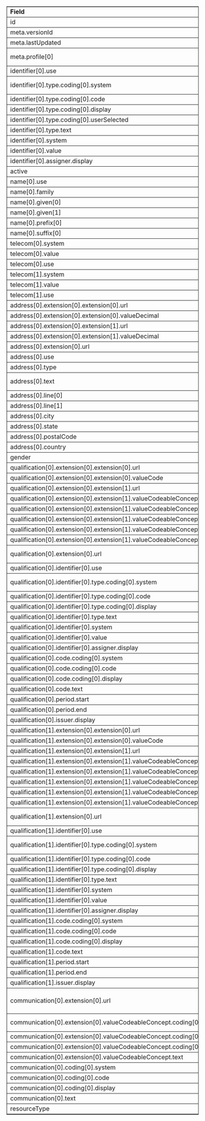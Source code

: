 <table border="1"><tr><td><b>Field</b></td><td><b>Value</b></td></tr>
<tr><td>id</td><td>
"plannet-practitioner-1233011061"
</td></tr>
<tr><td>meta.versionId</td><td>
"1"
</td></tr>
<tr><td>meta.lastUpdated</td><td>
"2020-08-17T10:03:10Z"
</td></tr>
<tr><td>meta.profile[0]</td><td>"http://hl7.org/fhir/us/davinci-pdex-plan-net/StructureDefinition/plannet-Practitioner"</td>
<tr><td>identifier[0].use</td><td>
"official"
</td></tr>
<tr><td>identifier[0].type.coding[0].system</td><td>
"http://terminology.hl7.org/CodeSystem/v2-0203"
</td></tr>
<tr><td>identifier[0].type.coding[0].code</td><td>
#PRN
</td></tr>
<tr><td>identifier[0].type.coding[0].display</td><td>
"Provider number"
</td></tr>
<tr><td>identifier[0].type.coding[0].userSelected</td><td>
"true"
</td></tr>
<tr><td>identifier[0].type.text</td><td>
"NPI"
</td></tr>
<tr><td>identifier[0].system</td><td>
"http://hl7.org/fhir/sid/us-npi"
</td></tr>
<tr><td>identifier[0].value</td><td>
1233011061
</td></tr>
<tr><td>identifier[0].assigner.display</td><td>
"CMS"
</td></tr>
<tr><td>active</td><td>
"true"
</td></tr>
<tr><td>name[0].use</td><td>
"official"
</td></tr>
<tr><td>name[0].family</td><td>
"Fay"
</td></tr>
<tr><td>name[0].given[0]</td><td>"Jarvis"</td>
<tr><td>name[0].given[1]</td><td>"Erasmo"</td>
<tr><td>name[0].prefix[0]</td><td>"Dr."</td>
<tr><td>name[0].suffix[0]</td><td>"AU.D."</td>
<tr><td>telecom[0].system</td><td>
"phone"
</td></tr>
<tr><td>telecom[0].value</td><td>
636.559.3621 x96347
</td></tr>
<tr><td>telecom[0].use</td><td>
"work"
</td></tr>
<tr><td>telecom[1].system</td><td>
"fax"
</td></tr>
<tr><td>telecom[1].value</td><td>
256.765.9436 x5117
</td></tr>
<tr><td>telecom[1].use</td><td>
"work"
</td></tr>
<tr><td>address[0].extension[0].extension[0].url</td><td>
"latitude"
</td></tr>
<tr><td>address[0].extension[0].extension[0].valueDecimal</td><td>
"42.550144"
</td></tr>
<tr><td>address[0].extension[0].extension[1].url</td><td>
"longitude"
</td></tr>
<tr><td>address[0].extension[0].extension[1].valueDecimal</td><td>
"-70.877884"
</td></tr>
<tr><td>address[0].extension[0].url</td><td>
"http://hl7.org/fhir/StructureDefinition/geolocation"
</td></tr>
<tr><td>address[0].use</td><td>
"work"
</td></tr>
<tr><td>address[0].type</td><td>
"both"
</td></tr>
<tr><td>address[0].text</td><td>
"266 CABOT ST, P.O. BOX 488, BEVERLY, MA 019153370"
</td></tr>
<tr><td>address[0].line[0]</td><td>"266 CABOT ST"</td>
<tr><td>address[0].line[1]</td><td>"P.O. BOX 488"</td>
<tr><td>address[0].city</td><td>
"BEVERLY"
</td></tr>
<tr><td>address[0].state</td><td>
"MA"
</td></tr>
<tr><td>address[0].postalCode</td><td>
"019153370"
</td></tr>
<tr><td>address[0].country</td><td>
"USA"
</td></tr>
<tr><td>gender</td><td>
"male"
</td></tr>
<tr><td>qualification[0].extension[0].extension[0].url</td><td>
"status"
</td></tr>
<tr><td>qualification[0].extension[0].extension[0].valueCode</td><td>
"active"
</td></tr>
<tr><td>qualification[0].extension[0].extension[1].url</td><td>
"whereValid"
</td></tr>
<tr><td>qualification[0].extension[0].extension[1].valueCodeableConcept.coding[0].system</td><td>
"https://www.usps.com/"
</td></tr>
<tr><td>qualification[0].extension[0].extension[1].valueCodeableConcept.coding[0].code</td><td>
#MA
</td></tr>
<tr><td>qualification[0].extension[0].extension[1].valueCodeableConcept.coding[0].display</td><td>
"Massachusetts"
</td></tr>
<tr><td>qualification[0].extension[0].extension[1].valueCodeableConcept.coding[0].userSelected</td><td>
"true"
</td></tr>
<tr><td>qualification[0].extension[0].extension[1].valueCodeableConcept.text</td><td>
"Massachusetts"
</td></tr>
<tr><td>qualification[0].extension[0].url</td><td>
"http://hl7.org/fhir/us/davinci-pdex-plan-net/StructureDefinition/practitioner-qualification"
</td></tr>
<tr><td>qualification[0].identifier[0].use</td><td>
"official"
</td></tr>
<tr><td>qualification[0].identifier[0].type.coding[0].system</td><td>
"http://terminology.hl7.org/CodeSystem/v2-0203"
</td></tr>
<tr><td>qualification[0].identifier[0].type.coding[0].code</td><td>
#MD
</td></tr>
<tr><td>qualification[0].identifier[0].type.coding[0].display</td><td>
"Medical License Number"
</td></tr>
<tr><td>qualification[0].identifier[0].type.text</td><td>
"Medical License Number"
</td></tr>
<tr><td>qualification[0].identifier[0].system</td><td>
"https://www.mass.gov/orgs"
</td></tr>
<tr><td>qualification[0].identifier[0].value</td><td>
123
</td></tr>
<tr><td>qualification[0].identifier[0].assigner.display</td><td>
"Board of Registration in Medicine (BORIM)"
</td></tr>
<tr><td>qualification[0].code.coding[0].system</td><td>
"http://nucc.org/provider-taxonomy"
</td></tr>
<tr><td>qualification[0].code.coding[0].code</td><td>
#231H00000X
</td></tr>
<tr><td>qualification[0].code.coding[0].display</td><td>
"Audiologist"
</td></tr>
<tr><td>qualification[0].code.text</td><td>
"Audiologist"
</td></tr>
<tr><td>qualification[0].period.start</td><td>
"2018-08-17"
</td></tr>
<tr><td>qualification[0].period.end</td><td>
"2021-08-17"
</td></tr>
<tr><td>qualification[0].issuer.display</td><td>
"Board of Registration in Medicine (BORIM)"
</td></tr>
<tr><td>qualification[1].extension[0].extension[0].url</td><td>
"status"
</td></tr>
<tr><td>qualification[1].extension[0].extension[0].valueCode</td><td>
"active"
</td></tr>
<tr><td>qualification[1].extension[0].extension[1].url</td><td>
"whereValid"
</td></tr>
<tr><td>qualification[1].extension[0].extension[1].valueCodeableConcept.coding[0].system</td><td>
"https://www.usps.com/"
</td></tr>
<tr><td>qualification[1].extension[0].extension[1].valueCodeableConcept.coding[0].code</td><td>
#MA
</td></tr>
<tr><td>qualification[1].extension[0].extension[1].valueCodeableConcept.coding[0].display</td><td>
"Massachusetts"
</td></tr>
<tr><td>qualification[1].extension[0].extension[1].valueCodeableConcept.coding[0].userSelected</td><td>
"true"
</td></tr>
<tr><td>qualification[1].extension[0].extension[1].valueCodeableConcept.text</td><td>
"Massachusetts"
</td></tr>
<tr><td>qualification[1].extension[0].url</td><td>
"http://hl7.org/fhir/us/davinci-pdex-plan-net/StructureDefinition/practitioner-qualification"
</td></tr>
<tr><td>qualification[1].identifier[0].use</td><td>
"official"
</td></tr>
<tr><td>qualification[1].identifier[0].type.coding[0].system</td><td>
"http://terminology.hl7.org/CodeSystem/v2-0203"
</td></tr>
<tr><td>qualification[1].identifier[0].type.coding[0].code</td><td>
#MD
</td></tr>
<tr><td>qualification[1].identifier[0].type.coding[0].display</td><td>
"Medical License Number"
</td></tr>
<tr><td>qualification[1].identifier[0].type.text</td><td>
"Medical License Number"
</td></tr>
<tr><td>qualification[1].identifier[0].system</td><td>
"https://www.mass.gov/orgs"
</td></tr>
<tr><td>qualification[1].identifier[0].value</td><td>
123
</td></tr>
<tr><td>qualification[1].identifier[0].assigner.display</td><td>
"Board of Registration in Medicine (BORIM)"
</td></tr>
<tr><td>qualification[1].code.coding[0].system</td><td>
"http://nucc.org/provider-taxonomy"
</td></tr>
<tr><td>qualification[1].code.coding[0].code</td><td>
#237600000X
</td></tr>
<tr><td>qualification[1].code.coding[0].display</td><td>
"Audiologist-Hearing Aid Fitter"
</td></tr>
<tr><td>qualification[1].code.text</td><td>
"Audiologist-Hearing Aid Fitter"
</td></tr>
<tr><td>qualification[1].period.start</td><td>
"2019-11-15"
</td></tr>
<tr><td>qualification[1].period.end</td><td>
"2022-11-15"
</td></tr>
<tr><td>qualification[1].issuer.display</td><td>
"Board of Registration in Medicine (BORIM)"
</td></tr>
<tr><td>communication[0].extension[0].url</td><td>
"http://hl7.org/fhir/us/davinci-pdex-plan-net/StructureDefinition/communication-proficiency"
</td></tr>
<tr><td>communication[0].extension[0].valueCodeableConcept.coding[0].system</td><td>
"http://hl7.org/fhir/us/davinci-pdex-plan-net/CodeSystem/LanguageProficiencyCS"
</td></tr>
<tr><td>communication[0].extension[0].valueCodeableConcept.coding[0].code</td><td>
#50
</td></tr>
<tr><td>communication[0].extension[0].valueCodeableConcept.coding[0].display</td><td>
"Functional native proficiency"
</td></tr>
<tr><td>communication[0].extension[0].valueCodeableConcept.text</td><td>
"Functional native proficiency"
</td></tr>
<tr><td>communication[0].coding[0].system</td><td>
"urn:ietf:bcp:47"
</td></tr>
<tr><td>communication[0].coding[0].code</td><td>
#en
</td></tr>
<tr><td>communication[0].coding[0].display</td><td>
"English"
</td></tr>
<tr><td>communication[0].text</td><td>
"English"
</td></tr>
<tr><td>resourceType</td><td>
"Practitioner"
</td></tr>
</table>
